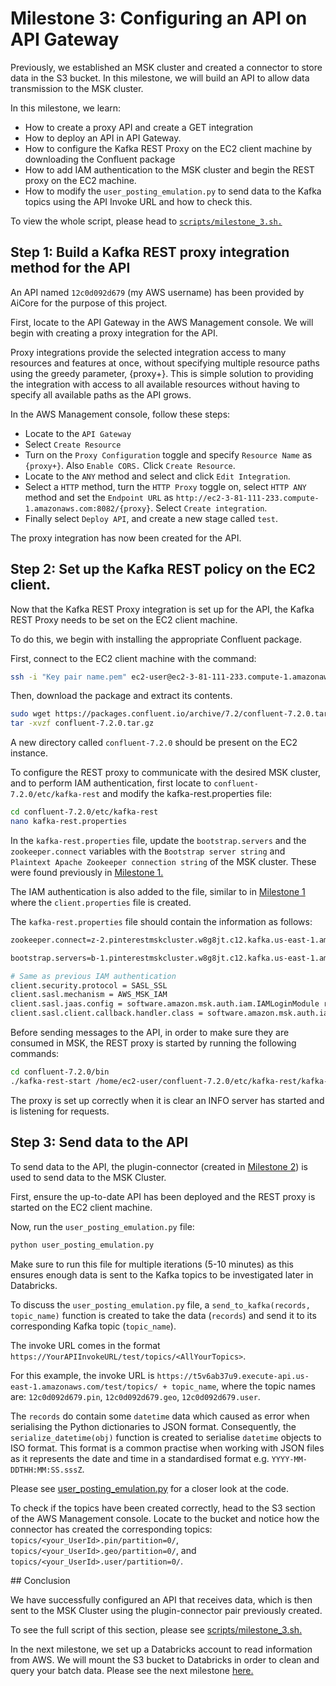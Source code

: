 # Milestone 3: Configuring an API on API Gateway

Previously, we established an MSK cluster and created a connector to store data in the S3 bucket. In this milestone, we will build an API to allow data transmission to the MSK cluster.

In this milestone, we learn:

- How to create a proxy API and create a GET integration
- How to deploy an API in API Gateway.
- How to configure the Kafka REST Proxy on the EC2 client machine by downloading the Confluent package
- How to add IAM authentication to the MSK cluster and begin the REST proxy on the EC2 machine.
- How to modify the `user_posting_emulation.py` to send data to the Kafka topics using the API Invoke URL and how to check this.

To view the whole script, please head to [`scripts/milestone_3.sh.`](../scripts/milestone_3.sh)

## Step 1: Build a Kafka REST proxy integration method for the API

An API named `12c0d092d679` (my AWS username) has been provided by AiCore for the purpose of this project.

First, locate to the API Gateway in the AWS Management console. We will begin with creating a proxy integration for the API.

Proxy integrations provide the selected integration access to many resources and features at once, without specifying multiple resource paths using the greedy parameter, {proxy+}. This is simple solution to providing the integration with access to all available resources without having to specify all available paths as the API grows.

In the AWS Management console, follow these steps:

- Locate to the `API Gateway`
- Select `Create Resource`
- Turn on the `Proxy Configuration` toggle and specify `Resource Name` as `{proxy+}`. Also `Enable CORS.` Click `Create Resource`.
- Locate to the `ANY` method and select and click `Edit Integration`.
- Select a `HTTP` method, turn the `HTTP Proxy` toggle on, select `HTTP ANY` method and set the `Endpoint URL` as `http://ec2-3-81-111-233.compute-1.amazonaws.com:8082/{proxy}`. Select `Create integration`.
- Finally select `Deploy API`, and create a new stage called `test`.

The proxy integration has now been created for the API.

## Step 2: Set up the Kafka REST policy on the EC2 client.

Now that the Kafka REST Proxy integration is set up for the API, the Kafka REST Proxy needs to be set on the EC2 client machine.

To do this, we begin with installing the appropriate Confluent package.

First, connect to the EC2 client machine with the command:

```bash
ssh -i "Key pair name.pem" ec2-user@ec2-3-81-111-233.compute-1.amazonaws.com
```

Then, download the package and extract its contents.

```bash
sudo wget https://packages.confluent.io/archive/7.2/confluent-7.2.0.tar.gz
tar -xvzf confluent-7.2.0.tar.gz
```

A new directory called `confluent-7.2.0` should be present on the EC2 instance.

To configure the REST proxy to communicate with the desired MSK cluster, and to perform IAM authentication, first locate to `confluent-7.2.0/etc/kafka-rest` and modify the kafka-rest.properties file:

```bash
cd confluent-7.2.0/etc/kafka-rest
nano kafka-rest.properties
```

In the `kafka-rest.properties` file, update the `bootstrap.servers` and the `zookeeper.connect` variables with the `Bootstrap server string` and `Plaintext Apache Zookeeper connection string` of the MSK cluster. These were found previously in [Milestone 1.](./milestone_1.md)

The IAM authentication is also added to the file, similar to in [Milestone 1](./milestone_1.md) where the `client.properties` file is created.

The `kafka-rest.properties` file should contain the information as follows:

```bash
zookeeper.connect=z-2.pinterestmskcluster.w8g8jt.c12.kafka.us-east-1.amazonaws.com:2181,z-1.pinterestmskcluster.w8g8jt.c12.kafka.us-east-1.amazonaws.com:2181,z-3.pinterestmskcluster.w8g8jt.c12.kafka.us-east-1.amazonaws.com:2181

bootstrap.servers=b-1.pinterestmskcluster.w8g8jt.c12.kafka.us-east-1.amazonaws.com:9098,b-3.pinterestmskcluster.w8g8jt.c12.kafka.us-east-1.amazonaws.com:9098,b-2.pinterestmskcluster.w8g8jt.c12.kafka.us-east-1.amazonaws.com:9098

# Same as previous IAM authentication
client.security.protocol = SASL_SSL
client.sasl.mechanism = AWS_MSK_IAM
client.sasl.jaas.config = software.amazon.msk.auth.iam.IAMLoginModule required awsRoleArn="arn:aws:iam::584739742957:role/12c0d092d679-ec2-access-role";
client.sasl.client.callback.handler.class = software.amazon.msk.auth.iam.IAMClientCallbackHandler
```

Before sending messages to the API, in order to make sure they are consumed in MSK, the REST proxy is started by running the following commands:

```bash
cd confluent-7.2.0/bin
./kafka-rest-start /home/ec2-user/confluent-7.2.0/etc/kafka-rest/kafka-rest.properties
```

The proxy is set up correctly when it is clear an INFO server has started and is listening for requests.

## Step 3: Send data to the API

To send data to the API, the plugin-connector (created in [Milestone 2](./milestone_2.md)) is used to send data to the MSK Cluster.

First, ensure the up-to-date API has been deployed and the REST proxy is started on the EC2 client machine.

Now, run the `user_posting_emulation.py` file:

```bash
python user_posting_emulation.py
```

Make sure to run this file for multiple iterations (5-10 minutes) as this ensures enough data is sent to the Kafka topics to be investigated later in Databricks.

To discuss the `user_posting_emulation.py` file, a `send_to_kafka(records, topic_name)` function is created to take the data (`records`) and send it to its corresponding Kafka topic (`topic_name`).

The invoke URL comes in the format `https://YourAPIInvokeURL/test/topics/<AllYourTopics>`.

For this example, the invoke URL is `https://t5v6ab37u9.execute-api.us-east-1.amazonaws.com/test/topics/ + topic_name`, where the topic names are: `12c0d092d679.pin`, `12c0d092d679.geo`, `12c0d092d679.user`.

The `records` do contain some `datetime` data which caused as error when serialising the Python dictionaries to JSON format. Consequently, the `serialize_datetime(obj)` function is created to serialise `datetime` objects to ISO format. This format is a common practise when working with JSON files as it represents the date and time in a standardised format e.g. `YYYY-MM-DDTHH:MM:SS.sssZ`.

Please see [user_posting_emulation.py](../user_posting_emulation.py) for a closer look at the code.

To check if the topics have been created correctly, head to the S3 section of the AWS Management console. Locate to the bucket and notice how the connector has created the corresponding topics: `topics/<your_UserId>.pin/partition=0/`, `topics/<your_UserId>.geo/partition=0/`, and `topics/<your_UserId>.user/partition=0/`.

## Conclusion

We have successfully configured an API that receives data, which is then sent to the MSK Cluster using the plugin-connector pair previously created.

To see the full script of this section, please see [scripts/milestone_3.sh.](../scripts/milestone_3.sh)

In the next milestone, we set up a Databricks account to read information from AWS. We will mount the S3 bucket to Databricks in order to clean and query your batch data. Please see the next milestone [here.](./milestone_4.md)
